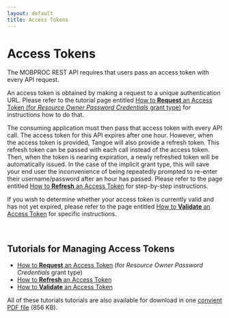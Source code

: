 ```yaml
---
layout: default
title: Access Tokens
---
```


# Access Tokens

The MOBPROC REST API requires that users pass an access token with every API request.

An access token is obtained by making a request to a unique authentication URL. Please refer to the tutorial page entitled <a href="./request_token_password">How to **Request** an Access Token (for *Resource Owner Password Credentials* grant type)</a> for instructions how to do that.

The consuming application must then pass that access token with every API call. The access token for this API expires after one hour. However, when the access token is provided, Tangoe will also provide a refresh token. This refresh token can be passed with each call instead of the access token. Then, when the token is nearing expiration, a newly refreshed token will be automatically issued. In the case of the implicit grant type, this will save your end user the inconvenience of being repeatedly prompted to re-enter their username/password after an hour has passed. Please refer to the page entitled <a href="./refresh_token">How to **Refresh** an Access Token</a> for step-by-step instructions.

If you wish to determine whether your access token is currently valid and has not yet expired, please refer to the page entitled <a href="./validate_token">How to **Validate** an Access Token</a> for specific instructions.

<br>

## Tutorials for Managing Access Tokens 

* <a href="./request_token_password">How to **Request** an Access Token</a> (for *Resource Owner Password Credentials* grant type)
* <a href="./refresh_token">How to **Refresh** an Access Token</a>
* <a href="./validate_token">How to **Validate** an Access Token</a>

All of these tutorials tutorials are also available for download in one <a href="MOBROC_AccessTokens.pdf">convient PDF file</a> (856 KB).

